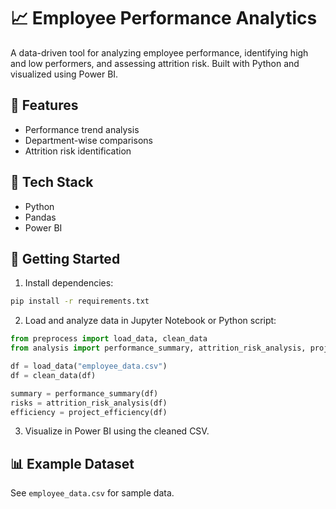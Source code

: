 
# 📈 Employee Performance Analytics

A data-driven tool for analyzing employee performance, identifying high and low performers, and assessing attrition risk. Built with Python and visualized using Power BI.

## 🔧 Features

- Performance trend analysis
- Department-wise comparisons
- Attrition risk identification

## 🧰 Tech Stack

- Python
- Pandas
- Power BI

## 🚀 Getting Started

1. Install dependencies:
```bash
pip install -r requirements.txt
```

2. Load and analyze data in Jupyter Notebook or Python script:
```python
from preprocess import load_data, clean_data
from analysis import performance_summary, attrition_risk_analysis, project_efficiency

df = load_data("employee_data.csv")
df = clean_data(df)

summary = performance_summary(df)
risks = attrition_risk_analysis(df)
efficiency = project_efficiency(df)
```

3. Visualize in Power BI using the cleaned CSV.

## 📊 Example Dataset

See `employee_data.csv` for sample data.
